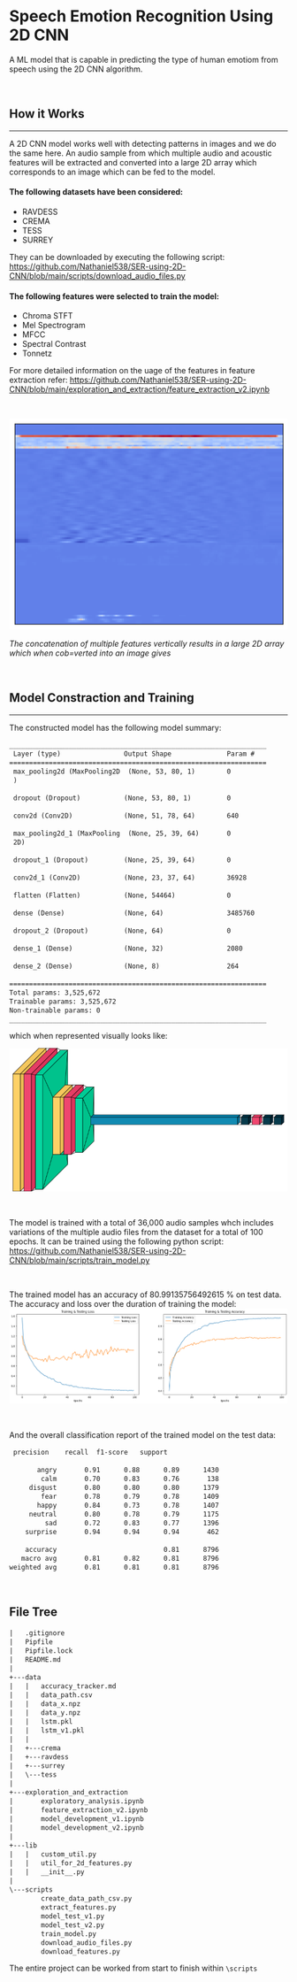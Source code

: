 
# Speech Emotion Recognition Using 2D CNN

A ML model that is capable in predicting the type of human emotiom from speech using the 2D CNN algorithm.

<br>

## <b> How it Works </b>
---

A 2D CNN model works well with detecting patterns in images and we do the same here. An audio sample from which multiple audio and acoustic features will be extracted and converted into a large 2D array which corresponds to an image which can be fed to the model.

#### <b> The following datasets have been considered: </b>
- RAVDESS
- CREMA
- TESS
- SURREY

They can be downloaded by executing the following script: https://github.com/Nathaniel538/SER-using-2D-CNN/blob/main/scripts/download_audio_files.py 

#### <b> The following features were selected to train the model: </b>
- Chroma STFT
- Mel Spectrogram
- MFCC
- Spectral Contrast
- Tonnetz

For more detailed information on the uage of the features in feature extraction refer: https://github.com/Nathaniel538/SER-using-2D-CNN/blob/main/exploration_and_extraction/feature_extraction_v2.ipynb

<br>

![Alt text](image-3.png)

<i> The concatenation of multiple features vertically results in a large 2D array which when cob=verted into an image gives </i>

<br>

## <b> Model Constraction and Training </b>
---

The constructed model has the following model summary:

```
_________________________________________________________________
 Layer (type)                Output Shape              Param #
=================================================================
 max_pooling2d (MaxPooling2D  (None, 53, 80, 1)        0
 )

 dropout (Dropout)           (None, 53, 80, 1)         0

 conv2d (Conv2D)             (None, 51, 78, 64)        640

 max_pooling2d_1 (MaxPooling  (None, 25, 39, 64)       0
 2D)

 dropout_1 (Dropout)         (None, 25, 39, 64)        0

 conv2d_1 (Conv2D)           (None, 23, 37, 64)        36928

 flatten (Flatten)           (None, 54464)             0

 dense (Dense)               (None, 64)                3485760

 dropout_2 (Dropout)         (None, 64)                0

 dense_1 (Dense)             (None, 32)                2080

 dense_2 (Dense)             (None, 8)                 264

=================================================================
Total params: 3,525,672
Trainable params: 3,525,672
Non-trainable params: 0
_________________________________________________________________
```

which when represented visually looks like:

![Alt text](image-4.png)

<br>

The model is trained with a total of 36,000 audio samples whch includes variations of the multiple audio files from the dataset for a total of 100 epochs.
It can be trained using the following python script: https://github.com/Nathaniel538/SER-using-2D-CNN/blob/main/scripts/train_model.py

<br>

The trained model has an accuracy of 80.99135756492615 % on test data.
The accuracy and loss over the duration of training the model:
![Alt text](image-5.png)

<br>

And the overall classification report of the trained model on the test data:

```
 precision    recall  f1-score   support

       angry       0.91      0.88      0.89      1430
        calm       0.70      0.83      0.76       138
     disgust       0.80      0.80      0.80      1379
        fear       0.78      0.79      0.78      1409
       happy       0.84      0.73      0.78      1407
     neutral       0.80      0.78      0.79      1175
         sad       0.72      0.83      0.77      1396
    surprise       0.94      0.94      0.94       462

    accuracy                           0.81      8796
   macro avg       0.81      0.82      0.81      8796
weighted avg       0.81      0.81      0.81      8796
```

<br>

## <b> File Tree </b>

```
|   .gitignore
|   Pipfile
|   Pipfile.lock
|   README.md
|   
+---data
|   |   accuracy_tracker.md
|   |   data_path.csv
|   |   data_x.npz
|   |   data_y.npz
|   |   lstm.pkl
|   |   lstm_v1.pkl
|   |   
|   +---crema          
|   +---ravdess       
|   +---surrey     
|   \---tess
|                   
+---exploration_and_extraction
|       exploratory_analysis.ipynb
|       feature_extraction_v2.ipynb
|       model_development_v1.ipynb
|       model_development_v2.ipynb
|       
+---lib
|   |   custom_util.py
|   |   util_for_2d_features.py
|   |   __init__.py
|           
\---scripts
        create_data_path_csv.py
        extract_features.py
        model_test_v1.py
        model_test_v2.py
        train_model.py
        download_audio_files.py
        download_features.py
```

The entire project can be worked from start to finish within `\scripts`